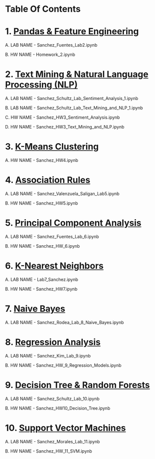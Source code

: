 # Table Of Contents
# 1. [Pandas & Feature Engineering](https://github.com/robertdc2/IS-170-Machine-Learning/tree/2.-Pandas-%26-Feature-Engineering)
 
  A. LAB NAME - Sanchez_Fuentes_Lab2.ipynb
 
  B. HW NAME - Homework_2.ipynb

# 2. [Text Mining & Natural Language Processing (NLP)](https://github.com/robertdc2/IS-170-Machine-Learning/tree/3.-Text-Mining-%26-NLP)

 A. LAB NAME - Sanchez_Schultz_Lab_Sentiment_Analysis_1.ipynb
 
 B. LAB NAME - Sanchez_Schultz_Lab_Text_Mining_and_NLP_1.ipynb
 
 C. HW NAME - Sanchez_HW3_Sentiment_Analysis.ipynb
 
 D. HW NAME - Sanchez_HW3_Text_Mining_and_NLP.ipynb
 
# 3. [K-Means Clustering](https://github.com/robertdc2/IS-170-Machine-Learning/tree/4.-K-Means-Clustering)

A. HW NAME - Sanchez_HW4.ipynb

# 4. [Association Rules](https://github.com/robertdc2/IS-170-Machine-Learning/tree/5.-Association-Rules)

A. LAB NAME - Sanchez_Valenzuela_Saligan_Lab5.ipynb

B. HW NAME - Sanchez_HW5.ipynb

# 5. [Principal Component Analysis](https://github.com/robertdc2/IS-170-Machine-Learning/tree/6.-Principal-Component-Analysis)

A. LAB NAME - Sanchez_Fuentes_Lab_6.ipynb 

B. HW NAME - Sanchez_HW_6.ipynb

# 6. [K-Nearest Neighbors](https://github.com/robertdc2/IS-170-Machine-Learning/tree/7.-K-Nearest-Neighbors)

A. LAB NAME - Lab7_Sanchez.ipynb

B. HW NAME - Sanchez_HW7.ipynb

# 7. [Naive Bayes](https://github.com/robertdc2/IS-170-Machine-Learning/tree/8.-Naive-Bayes)

A. LAB NAME - Sanchez_Rodea_Lab_8_Naive_Bayes.ipynb

# 8. [Regression Analysis](https://github.com/robertdc2/IS-170-Machine-Learning/tree/9.-Regression-Analysis)

A. LAB NAME - Sanchez_Kim_Lab_9.ipynb

B. HW NAME - Sanchez_HW_9_Regression_Models.ipynb

# 9. [Decision Tree & Random Forests](https://github.com/robertdc2/IS-170-Machine-Learning/tree/10.-Decision-Trees-%26-Random-Forests)

A. LAB NAME - Sanchez_Schultz_Lab_10.ipynb 

B. HW NAME - Sanchez_HW10_Decision_Tree.ipynb

# 10. [Support Vector Machines](https://github.com/robertdc2/IS-170-Machine-Learning/tree/11.-Support-Vector-Machines)

A. LAB NAME - Sanchez_Morales_Lab_11.ipynb

B. HW NAME - Sanchez_HW_11_SVM.ipynb
